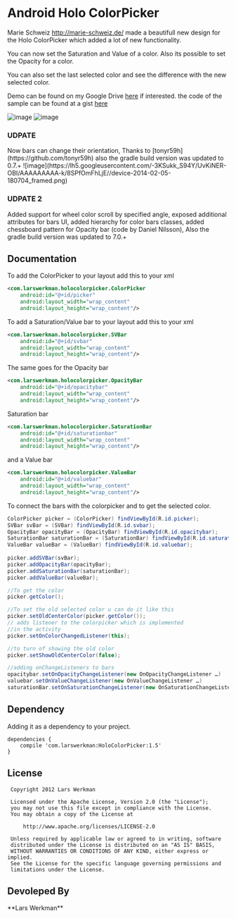 <h1>Android Holo ColorPicker</h1>

Marie Schweiz <http://marie-schweiz.de/> made a beautifull new design for the Holo ColorPicker which added a lot of new functionality.

You can now set the Saturation and Value of a color.
Also its possible to set the Opacity for a color.

You can also set the last selected color and see the difference with the new selected color.

Demo can be found on my Google Drive [here](https://docs.google.com/file/d/0BwclyDTlLrdXRzVnTGJvTlRfU2s/edit) if interested. the code of the sample can be found at a gist [here](https://gist.github.com/LarsWerkman/4754528)

![image](https://lh6.googleusercontent.com/-Rn5TDr6QoG4/UQk8OPpsPEI/AAAAAAAAAX0/TKlibuBjupo//framed_HoloColorPicker.png)
![image](https://lh4.googleusercontent.com/-GtJYDCQdnVo/UVW4ML7WIuI/AAAAAAAAAj4/YKHEUnhvLhA//framed_colorpicker.png)

<h3>UDPATE</h3>
Now bars can change their orientation, Thanks to [tonyr59h](https://github.com/tonyr59h)
also the gradle build version was updated to 0.7.+
![image](https://lh5.googleusercontent.com/-3KSukk_S94Y/UvKiNER-OBI/AAAAAAAAA-k/8SPfOmFhLjE//device-2014-02-05-180704_framed.png)

<h3>UDPATE 2</h3>
Added support for wheel color scroll by specified angle, exposed additional attributes for bars UI, 
added hierarchy for color bars classes, added chessboard pattern for Opacity bar (code by Daniel Nilsson),
Also the gradle build version was updated to 7.0.+


<h2>Documentation</h2>

To add the ColorPicker to your layout add this to your xml
```xml
<com.larswerkman.holocolorpicker.ColorPicker
    android:id="@+id/picker"
    android:layout_width="wrap_content"
    android:layout_height="wrap_content"/>
```       
        
To add a Saturation/Value bar to your layout add this to your xml
```xml
<com.larswerkman.holocolorpicker.SVBar
    android:id="@+id/svbar"
    android:layout_width="wrap_content"
    android:layout_height="wrap_content"/>
```       
The same goes for the Opacity bar
```xml
<com.larswerkman.holocolorpicker.OpacityBar
    android:id="@+id/opacitybar"
    android:layout_width="wrap_content"
    android:layout_height="wrap_content"/>
```

Saturation bar
```xml
<com.larswerkman.holocolorpicker.SaturationBar
    android:id="@+id/saturationbar"
    android:layout_width="wrap_content"
    android:layout_height="wrap_content"/>
```

and a Value bar
```xml
<com.larswerkman.holocolorpicker.ValueBar
    android:id="@+id/valuebar"
    android:layout_width="wrap_content"
    android:layout_height="wrap_content"/>
```

To connect the bars with the colorpicker and to get the selected color.
```java
ColorPicker picker = (ColorPicker) findViewById(R.id.picker);
SVBar svBar = (SVBar) findViewById(R.id.svbar);
OpacityBar opacityBar = (OpacityBar) findViewById(R.id.opacitybar);
SaturationBar saturationBar = (SaturationBar) findViewById(R.id.saturationbar);
ValueBar valueBar = (ValueBar) findViewById(R.id.valuebar);
	
picker.addSVBar(svBar);
picker.addOpacityBar(opacityBar);
picker.addSaturationBar(saturationBar);
picker.addValueBar(valueBar);

//To get the color
picker.getColor();

//To set the old selected color u can do it like this
picker.setOldCenterColor(picker.getColor());
// adds listener to the colorpicker which is implemented
//in the activity
picker.setOnColorChangedListener(this);

//to turn of showing the old color
picker.setShowOldCenterColor(false);

//adding onChangeListeners to bars
opacitybar.setOnOpacityChangeListener(new OnOpacityChangeListener …)
valuebar.setOnValueChangeListener(new OnValueChangeListener …)
saturationBar.setOnSaturationChangeListener(new OnSaturationChangeListener …)
```	

<H2>Dependency</H2>
Adding it as a dependency to your project.

	dependencies {
    	compile 'com.larswerkman:HoloColorPicker:1.5'
	}

<H2>License</H2>
	
 	 Copyright 2012 Lars Werkman
 	
 	 Licensed under the Apache License, Version 2.0 (the "License");
 	 you may not use this file except in compliance with the License.
 	 You may obtain a copy of the License at
 	
 	     http://www.apache.org/licenses/LICENSE-2.0
 	
 	 Unless required by applicable law or agreed to in writing, software
	 distributed under the License is distributed on an "AS IS" BASIS,
 	 WITHOUT WARRANTIES OR CONDITIONS OF ANY KIND, either express or implied.
 	 See the License for the specific language governing permissions and
 	 limitations under the License.
 	

<h2>Devoleped By</h2>
**Lars Werkman**
